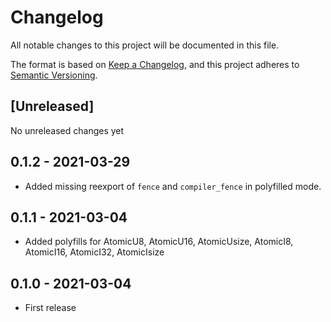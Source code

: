 # Changelog
All notable changes to this project will be documented in this file.

The format is based on [Keep a Changelog](https://keepachangelog.com/en/1.0.0/),
and this project adheres to [Semantic Versioning](https://semver.org/spec/v2.0.0.html).

## [Unreleased]

No unreleased changes yet

## 0.1.2 - 2021-03-29

- Added missing reexport of `fence` and `compiler_fence` in polyfilled mode.

## 0.1.1 - 2021-03-04

- Added polyfills for AtomicU8, AtomicU16, AtomicUsize, AtomicI8, AtomicI16, AtomicI32, AtomicIsize

## 0.1.0 - 2021-03-04

- First release
